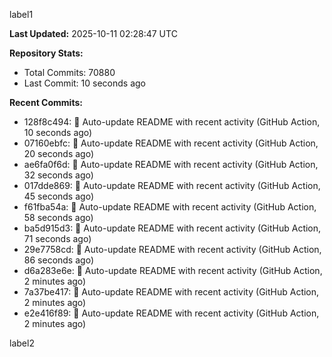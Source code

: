 
label1 
<!-- ACTIVITY_START -->
**Last Updated:** 2025-10-11 02:28:47 UTC

**Repository Stats:**
- Total Commits: 70880
- Last Commit: 10 seconds ago

**Recent Commits:**
- 128f8c494: 🤖 Auto-update README with recent activity (GitHub Action, 10 seconds ago)
- 07160ebfc: 🤖 Auto-update README with recent activity (GitHub Action, 20 seconds ago)
- ae6fa0f6d: 🤖 Auto-update README with recent activity (GitHub Action, 32 seconds ago)
- 017dde869: 🤖 Auto-update README with recent activity (GitHub Action, 45 seconds ago)
- f61fba54a: 🤖 Auto-update README with recent activity (GitHub Action, 58 seconds ago)
- ba5d915d3: 🤖 Auto-update README with recent activity (GitHub Action, 71 seconds ago)
- 29e7758cd: 🤖 Auto-update README with recent activity (GitHub Action, 86 seconds ago)
- d6a283e6e: 🤖 Auto-update README with recent activity (GitHub Action, 2 minutes ago)
- 7a37be417: 🤖 Auto-update README with recent activity (GitHub Action, 2 minutes ago)
- e2e416f89: 🤖 Auto-update README with recent activity (GitHub Action, 2 minutes ago)
<!-- ACTIVITY_END -->

label2
